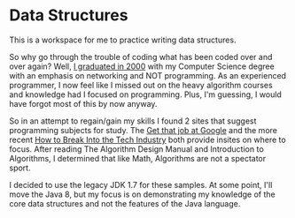 # Data Structures

This is a workspace for me to practice writing data structures.

So why go through the trouble of coding what has been coded over and over again?  Well, [I graduated in 2000](https://www.linkedin.com/in/rahible) with my Computer Science degree with an emphasis on networking and NOT programming.  As an experienced programmer, I now feel like I missed out on the heavy algorithm courses and knowledge had I focused on programming.  Plus, I'm guessing, I would have forgot most of this by now anyway.

So in an attempt to regain/gain my skills I found 2 sites that suggest programming subjects for study.  The [Get that job at Google](http://steve-yegge.blogspot.com/2008/03/get-that-job-at-google.html) and the more recent [How to Break Into the Tech Industry](http://haseebq.com/blog/#study)  both provide insites on where to focus.  After reading The Algorithm Design Manual and Introduction to Algorithms, I determined that like Math, Algorithms are not a spectator sport.

I decided to use the legacy JDK 1.7 for these samples.  At some point, I'll move the Java 8, but my focus is on demonstrating my knowledge of the core data structures and not the features of the Java language.
